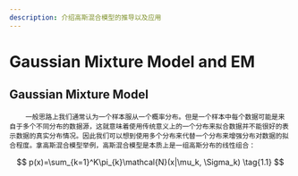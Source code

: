 ```yaml
---
description: 介绍高斯混合模型的推导以及应用
---
```


# Gaussian Mixture Model and EM

## Gaussian Mixture Model

        一般思路上我们通常认为一个样本服从一个概率分布。但是一个样本中每个数据可能是来自于多个不同分布的数据源，这就意味着使用传统意义上的一个分布来拟合数据并不能很好的表示数据的真实分布情况。因此我们可以想到使用多个分布来代替一个分布来增强分布对数据的拟合程度。拿高斯混合模型举例，高斯混合模型是本质上是一组高斯分布的线性组合：

$$
p(x)=\sum_{k=1}^K\pi_{k}\mathcal{N}(x|\mu_k, \Sigma_k) \tag{1.1}
$$




